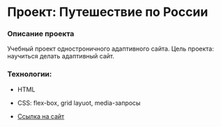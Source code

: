 # Проект: Путешествие по России

### Описание проекта
Учебный проект одностроничного адаптивного сайта. Цель проекта: научиться делать адаптивный сайт.

### Технологии:
* HTML
* CSS: flex-box, grid layuot, media-запросы

* [Ссылка на сайт](https://merahen.github.io/russian-travel/)

